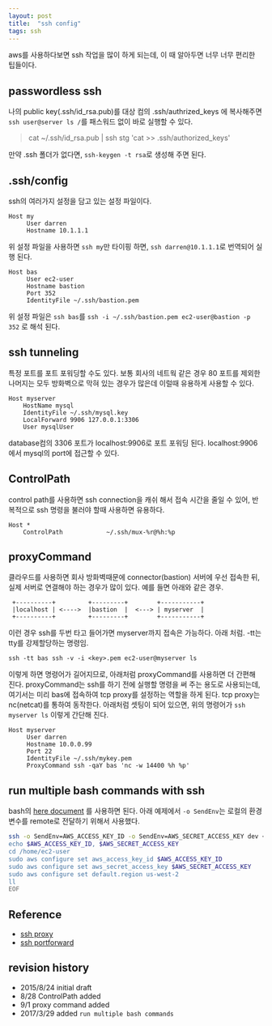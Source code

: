 ```yaml
---
layout: post
title:  "ssh config"
tags: ssh
---
```


aws를 사용하다보면 ssh 작업을 많이 하게 되는데, 이 때 알아두면 너무 너무 편리한 팁들이다.

## passwordless ssh
나의 public key(.ssh/id_rsa.pub)를 대상 컴의 .ssh/authrized_keys 에 복사해주면
` ssh user@server ls / `를 패스워드 없이 바로 실행할 수 있다.

> cat ~/.ssh/id_rsa.pub | ssh stg 'cat >> .ssh/authorized_keys'


만약 .ssh 폴더가 없다면, `ssh-keygen -t rsa`로 생성해 주면 된다.

## .ssh/config
ssh의 여러가지 설정을 담고 있는 설정 파일이다.

```
Host my
     User darren
     Hostname 10.1.1.1
```

위 설정 파일을 사용하면 `ssh my`만 타이핑 하면, `ssh darren@10.1.1.1`로 번역되어 실행 된다.

```
Host bas
     User ec2-user
     Hostname bastion
     Port 352
     IdentityFile ~/.ssh/bastion.pem
```

위 설정 파일은 `ssh bas`를 `ssh -i ~/.ssh/bastion.pem ec2-user@bastion -p 352` 로 해석 된다.

## ssh tunneling
특정 포트를 포트 포워딩할 수도 있다. 보통 회사의 네트웍 같은 경우 80 포트를 제외한 나머지는 모두 방화벽으로 막혀 있는 경우가 많은데 이럴때 유용하게 사용할 수 있다.

```
Host myserver
    HostName mysql
    IdentityFile ~/.ssh/mysql.key
    LocalForward 9906 127.0.0.1:3306
    User mysqlUser
```

database컴의 3306 포트가 localhost:9906로 포트 포워딩 된다. localhost:9906에서 mysql의 port에 접근할 수 있다.

## ControlPath
control path를 사용하면 ssh connection을 캐쉬 해서 접속 시간을 줄일 수 있어, 반복적으로 ssh 명령을 불러야 할때 사용하면 유용하다.

```
Host *
	ControlPath            ~/.ssh/mux-%r@%h:%p
```

## proxyCommand

클라우드를 사용하면 회사 방화벽때문에 connector(bastion) 서버에 우선 접속한 뒤, 실제 서버로 연결해야 하는 경우가 많이 있다. 예를 들면 아래와 같은 경우.

```
 +----------+         +---------+        +-----------+
 |localhost | <---->  |bastion  |  <---> | myserver  |
 +----------+         +---------+        +-----------+
```
이런 경우 ssh를 두번 타고 들어가면 myserver까지 접속은 가능하다. 아래 처럼. -tt는 tty를 강제할당하는 명령임.

`ssh -tt bas ssh -v -i <key>.pem ec2-user@myserver ls`

이렇게 하면 명령어가 길어지므로, 아래처럼 proxyCommand를 사용하면 더 간편해 진다. proxyCommand는 ssh를 하기 전에 실행할 명령을 써 주는 용도로 사용되는데, 여기서는 미리 bas에 접속하여 tcp proxy를 설정하는 역할을 하게 된다. tcp proxy는 nc(netcat)를 통하여 동작한다. 아래처럼 셋팅이 되어 있으면, 위의 명령어가 `ssh myserver ls` 이렇게 간단해 진다.

```
Host myserver
     User darren
     Hostname 10.0.0.99
     Port 22
     IdentityFile ~/.ssh/mykey.pem
     ProxyCommand ssh -qaY bas 'nc -w 14400 %h %p'
```

## run multiple bash commands with ssh

bash의 [here document](http://tldp.org/LDP/abs/html/here-docs.html) 를 사용하면 된다. 아래 예제에서 `-o SendEnv`는 로컬의 환경변수를 remote로 전달하기 위해서 사용했다.

```bash
ssh -o SendEnv=AWS_ACCESS_KEY_ID -o SendEnv=AWS_SECRET_ACCESS_KEY dev <<EOF
echo $AWS_ACCESS_KEY_ID, $AWS_SECRET_ACCESS_KEY
cd /home/ec2-user
sudo aws configure set aws_access_key_id $AWS_ACCESS_KEY_ID
sudo aws configure set aws_secret_access_key $AWS_SECRET_ACCESS_KEY
sudo aws configure set default.region us-west-2
ll
EOF
```


## Reference
- [ssh proxy](http://backdrift.org/transparent-proxy-with-ssh)
- [ssh portforward](http://nerderati.com/2011/03/17/simplify-your-life-with-an-ssh-config-file/)


## revision history
* 2015/8/24 initial draft
* 8/28 ControlPath added
* 9/1 proxy command added
* 2017/3/29 added `run multiple bash commands`